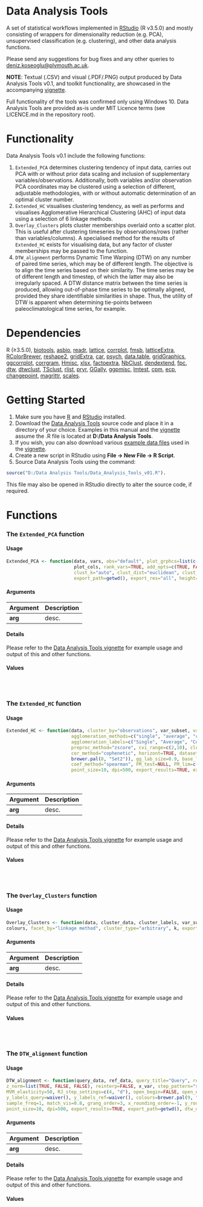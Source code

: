 # Data Analysis Tools
A set of statistical workflows implemented in [RStudio](https://www.rstudio.com/products/rstudio/download/) (R v3.5.0) and mostly consisting of wrappers for dimensionality reduction (e.g. PCA), unsupervised classification (e.g. clustering), and other data analysis functions.

Please send any suggestions for bug fixes and any other queries to deniz.koseoglu@plymouth.ac.uk.

**NOTE**: Textual (.CSV) and visual (.PDF/.PNG) output produced by Data Analysis Tools v0.1, and toolkit functionality, are showcased in the accompanying [vignette]().

Full functionality of the tools was confirmed only using Windows 10. Data Analysis Tools are provided as-is under MIT Licence terms (see LICENCE.md in the repository root).

# Functionality
Data Analysis Tools v0.1 include the following functions:
1. `Extended_PCA` determines clustering tendency of input data, carries out PCA with or without prior data scaling and inclusion of supplementary variables/observations. Additionally, both variables and/or observation PCA coordinates may be clustered using a selection of different, adjustable methodologies, with or without automatic determination of an optimal cluster number.
2. `Extended_HC` visualises clustering tendency, as well as performs and visualises Agglomerative Hierarchical Clustering (AHC) of input data using a selection of 6 linkage methods. 
3. `Overlay_Clusters` plots cluster memberships overlaid onto a scatter plot. This is useful after clustering timeseries by observations/rows (rather than variables/columns). A specialised method for the results of `Extended_HC` exists for visualising data, but any factor of cluster memberships may be passed to the function.
4. `DTW_alignment` performs Dynamic Time Warping (DTW) on any number of paired time series, which may be of different length. The objective is to align the time series based on their similarity. The time series may be of different length and timestep, of which the latter may also be irregularly spaced. A DTW distance matrix between the time series is produced, allowing out-of-phase time series to be optimally aligned, provided they share identifiable similarities in shape. Thus, the utility of DTW is apparent when determining tie-points between paleoclimatological time series, for example.

# Dependencies
R (≥3.5.0), [biotools](https://cran.r-project.org/web/packages/biotools/index.html), [asbio](https://cran.r-project.org/web/packages/asbio/index.html), [readr](https://cran.r-project.org/web/packages/readr/index.html), [lattice](https://cran.r-project.org/web/packages/lattice/index.html), [corrplot](https://cran.r-project.org/web/packages/corrplot/index.html), [fmsb](https://cran.r-project.org/web/packages/fmsb/index.html), [latticeExtra](https://cran.r-project.org/web/packages/latticeExtra/index.html), [RColorBrewer](https://cran.r-project.org/web/packages/RColorBrewer/index.html), [reshape2](https://cran.r-project.org/web/packages/reshape2/index.html), [gridExtra](https://cran.r-project.org/web/packages/gridExtra/index.html), [car](https://cran.r-project.org/web/packages/car/index.html), [psych](https://cran.r-project.org/web/packages/psych/index.html), [data.table](https://cran.r-project.org/web/packages/data.table/index.html), [gridGraphics](https://cran.r-project.org/web/packages/gridGraphics/index.html), [ggcorrplot](https://cran.r-project.org/web/packages/ggcorrplot/index.html), [corrgram](https://cran.r-project.org/web/packages/corrgram/index.html), [Hmisc](https://cran.r-project.org/web/packages/Hmisc/index.html), [xlsx](https://cran.r-project.org/web/packages/xlsx/index.html), [factoextra](https://cran.r-project.org/web/packages/factoextra/index.html), [NbClust](https://cran.r-project.org/web/packages/NbClust/index.html), [dendextend](https://cran.r-project.org/web/packages/dendextend/index.html), [fpc](https://cran.r-project.org/web/packages/fpc/index.html), [dtw](https://cran.r-project.org/web/packages/dtw/index.html), [dtwclust](https://cran.r-project.org/web/packages/dtwclust/index.html), [TSclust](https://cran.r-project.org/web/packages/TSclust/index.html), [rlist](https://cran.r-project.org/web/packages/rlist/index.html), [pryr](https://cran.r-project.org/web/packages/pryr/index.html), [GGally](https://cran.r-project.org/web/packages/GGally/index.html), [ggpmisc](https://cran.r-project.org/web/packages/ggpmisc/index.html), [lmtest](https://cran.r-project.org/web/packages/lmtest/index.html), [cpm](https://cran.r-project.org/web/packages/cpm/index.html), [ecp](https://cran.r-project.org/web/packages/ecp/index.html), [changepoint](https://cran.r-project.org/web/packages/changepoint/index.html), [magrittr](https://cran.r-project.org/web/packages/magrittr/index.html), [scales](https://cran.r-project.org/web/packages/scales/index.html).

# Getting Started
1. Make sure you have [R](https://cran.r-project.org/mirrors.html) and [RStudio](https://www.rstudio.com/products/rstudio/download/) installed.
2. Download the [Data Analysis Tools]() source code and place it in a directory of your choice. Examples in this manual and the [vignette]() assume the .R file is located at **D:/Data Analysis Tools**.
3. If you wish, you can also download various [example data files]() used in the [vignette]().
4. Create a new script in RStudio using **File -> New File -> R Script**.
5. Source Data Analysis Tools using the command: 
```r 
source("D:/Data Analysis Tools/Data_Analysis_Tools_v01.R"). 
```
This file may also be opened in RStudio directly to alter the source code, if required.

# Functions
### The `Extended_PCA` function
#### Usage
```r
Extended_PCA <- function(data, vars, obs="default", plot_grphcs=list(c("arrow", "text"), c("point")), plot_colvar="red",
                         plot_cols, rank_vars=TRUE, add_opts=c(TRUE, FALSE, TRUE), ind_groups=c("HC", "complete"), 
                         clust_k="auto", clust_dist="euclidean", clust_which="none", ellipses=TRUE, pc_keep = 5,
                         export_path=getwd(), export_res="all", height=10, width=10, point_size=12)
```

#### Arguments
| Argument | Description |
| ------------- |-------------|
|**arg**|desc.|

#### Details
Please refer to the [Data Analysis Tools vignette]() for example usage and output of this and other functions.

#### Values
<br></br>
### The `Extended_HC` function
#### Usage
```r
Extended_HC <- function(data, cluster_by="observations", var_subset, var_labels=var_subset, dist_measure="euclidean",
                        agglomeration_methods=c("single", "average", "complete", "ward.D", "ward.D2", "mcquitty"),
                        agglomeration_labels=c("Single", "Average", "Complete", "ward.D", "ward.D2", "McQuitty"),
                        preproc_method="zscore", cvi_range=c(2,10), cluster_legend=TRUE, cluster_labels=NULL, k=3,
                        cor_method="cophenetic", horizont=TRUE, dataset_label="Sample", cluster_colours=c(brewer.pal(9, "Set1"),
                        brewer.pal(8, "Set2")), gg_lab_size=0.9, base_lab_size=0.8, gg_lwd=0.8, base_lwd=1.2, draw_rect=TRUE,
                        coef_method="spearman", FM_test=NULL, FM_lim=c(0.7,1), export_plots="pdf", width=5, height=5,
                        point_size=10, dpi=500, export_results=TRUE, export_path=getwd(), dend_mar=c(4,4))
```

#### Arguments
| Argument | Description |
| ------------- |-------------|
|**arg**|desc.|

#### Details
Please refer to the [Data Analysis Tools vignette]() for example usage and output of this and other functions.

#### Values
<br></br>
### The `Overlay_Clusters` function
#### Usage
```r
Overlay_Clusters <- function(data, cluster_data, cluster_labels, var_subset, var_labels=var_subset, x_var, x_lab="X label",
colours, facet_by="linkage method", cluster_type="arbitrary", k, export_plots="pdf", export_results=TRUE, export_path=getwd(), height=5, width=5, point_size=10, dpi=500)
```

#### Arguments
| Argument | Description |
| ------------- |-------------|
|**arg**|desc.|

#### Details
Please refer to the [Data Analysis Tools vignette]() for example usage and output of this and other functions.

#### Values
<br></br>
### The `DTW_alignment` function
#### Usage
```r
DTW_alignment <- function(query_data, ref_data, query_title="Query", ref_title="Reference", query_subset=NULL, ref_subset=NULL,
z_norm=list(TRUE, FALSE, FALSE), reinterp=FALSE, x_var, step_pattern="symmetric2", window_type="sakoechiba", window_size=20,
MVM_elasticity=50, RJ_step_settings=c(4, "d"), open_begin=FALSE, open_end=FALSE, x_align=TRUE, y_offset=NULL, x_label,
y_labels_query=waiver(), y_labels_ref=waiver(), colours=brewer.pal(9, "Set1"), match_subset=NULL, match_min=NULL, 
sample_freq=1, match_vis=0.8, grang_order=3, x_rounding_order=-1, y_rounding_order=-1, export_plots="pdf", width=10, height=5,
point_size=10, dpi=500, export_results=TRUE, export_path=getwd(), dtw_distance="Euclidean")
```

#### Arguments
| Argument | Description |
| ------------- |-------------|
|**arg**|desc.|

#### Details
Please refer to the [Data Analysis Tools vignette]() for example usage and output of this and other functions.

#### Values
